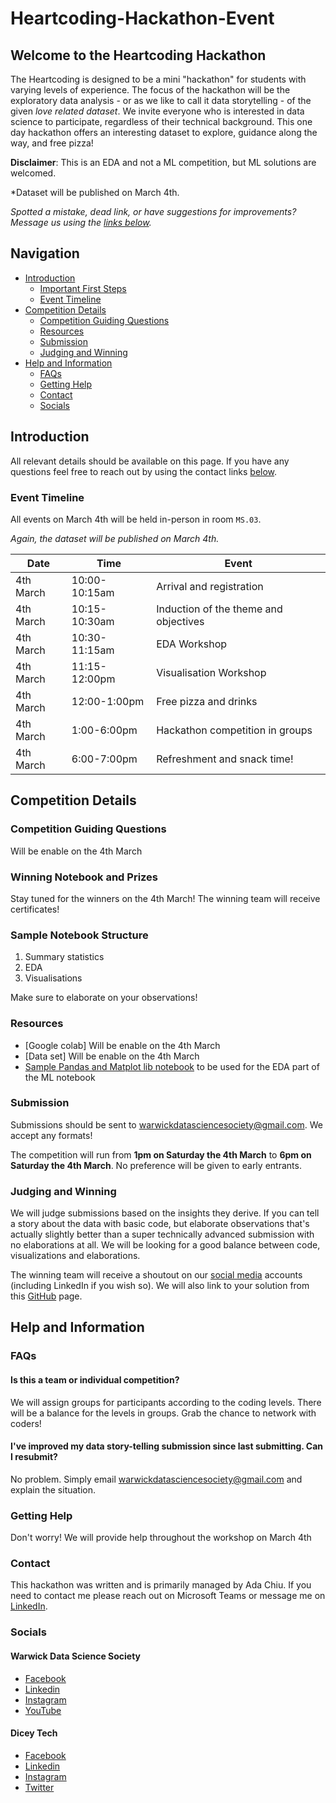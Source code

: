 # Heartcoding-Hackathon-Event

## Welcome to the Heartcoding Hackathon

The Heartcoding is designed to be a mini "hackathon" for students with varying levels of experience. The focus of the hackathon will be the exploratory data analysis - or as we like to call it data storytelling - of the given *love related dataset*. We invite everyone who is interested in data science to participate, regardless of their technical background. This one day hackathon offers an interesting dataset to explore, guidance along the way, and free pizza!

**Disclaimer**: This is an EDA and not a ML competition, but ML solutions are welcomed.

*Dataset will be published on March 4th.

*Spotted a mistake, dead link, or have suggestions for improvements? Message us using the [links below](#contact).*

## Navigation

* [Introduction](#introduction)
  * [Important First Steps](#important-first-steps)
  * [Event Timeline](#event-timeline)
* [Competition Details](#competition-details)
  * [Competition Guiding Questions](#Competition-Guiding-Questions)
  * [Resources](#resources)
  * [Submission](#submission)
  * [Judging and Winning](#Judging-and-Winning)
* [Help and Information](#help-and-information)
  * [FAQs](#faqs)
  * [Getting Help](#getting-help)
  * [Contact](#contact)
  * [Socials](#socials)

## Introduction

All relevant details should be available on this page. If you have any questions feel free to reach out by using the contact links [below](#contact).

### Event Timeline

All events on March 4th will be held in-person in room `MS.03`.

*Again, the dataset will be published on March 4th.*

| Date      | Time          | Event                                         |
|-----------|---------------|-----------------------------------------------|
| 4th March | 10:00-10:15am | Arrival and registration                      |
| 4th March | 10:15-10:30am | Induction of the theme and objectives         |
| 4th March | 10:30-11:15am | EDA Workshop                                  |
| 4th March | 11:15-12:00pm | Visualisation Workshop                        |
| 4th March | 12:00-1:00pm  | Free pizza and drinks                         |
| 4th March | 1:00-6:00pm   | Hackathon competition in groups               |
| 4th March | 6:00-7:00pm   | Refreshment and snack time!                   |

## Competition Details

### Competition Guiding Questions
Will be enable on the 4th March

### Winning Notebook and Prizes

Stay tuned for the winners on the 4th March! The winning team will receive certificates!

### Sample Notebook Structure

1. Summary statistics
2. EDA
3. Visualisations

Make sure to elaborate on your observations!

### Resources

- [Google colab] Will be enable on the 4th March
- [Data set] Will be enable on the 4th March
- [Sample Pandas and Matplot lib notebook](https://colab.research.google.com/drive/161cr-98PaHsSW_-BuURWwAo4eYXWHy33?usp=sharing) to be used for the EDA part of the ML notebook

### Submission

Submissions should be sent to [warwickdatasciencesociety@gmail.com](mailto:warwickdatasciencesociety@gmail.com). We accept any formats!

The competition will run from **1pm on Saturday the 4th March** to **6pm on Saturday the 4th March**. No preference will be given to early entrants.

### Judging and Winning

We will judge submissions based on the insights they derive. If you can tell a story about the data with basic code, but elaborate observations that's actually slightly better than a super technically advanced submission with no elaborations at all. We will be looking for a good balance between code, visualizations and elaborations.

The winning team will receive a shoutout on our [social media](#contact) accounts (including LinkedIn if you wish so). We will also link to your solution from this [GitHub](https://github.com/warwickdatasciencesociety) page.

## Help and Information

### FAQs

#### Is this a team or individual competition?

We will assign groups for participants according to the coding levels. There will be a balance for the levels in groups. Grab the chance to network with coders!

#### I've improved my data story-telling submission since last submitting. Can I resubmit?

No problem. Simply email [warwickdatasciencesociety@gmail.com](mailto:warwickdatasciencesociety@gmail.com) and explain the situation.

### Getting Help

Don't worry! We will provide help throughout the workshop on March 4th

### Contact

This hackathon was written and is primarily managed by Ada Chiu. If you need to contact me please reach out on Microsoft Teams or message me on [LinkedIn](https://www.linkedin.com/in/ada-chiu-4a1252196).

### Socials

#### Warwick Data Science Society

- [Facebook](https://link.wdss.io/facebook)
- [Linkedin](https://link.wdss.io/linkedin)
- [Instagram](https://www.instagram.com/warwickdatasciencesociety/?hl=en)
- [YouTube](https://link.wdss.io/youtube)

#### Dicey Tech

- [Facebook](https://www.facebook.com/diceytech)
- [Linkedin](https://www.linkedin.com/company/diceytech/)
- [Instagram](https://www.instagram.com/diceytech/)
- [Twitter](https://twitter.com/diceytech)
